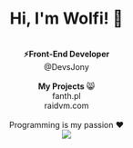<div align="center">
<h1>Hi, I'm Wolfi! 👋</h1><br>
<b>⚡Front-End Developer</b><br>
<a style="text-decoration:none;" href="https://github.com/DevsJony">@DevsJony</a><br>
<br>
<b>My Projects</b> 😸<br>
<a style="text-decoration:none;" href="https://fanth.pl">fanth.pl</a><br>
<a style="text-decoration:none;" href="https://raidvm.com">raidvm.com</a><br>
<br>
Programming is my passion ❤️<br>   
<img src="https://raw.githubusercontent.com/wolfiwaifu/wolfiwaifu/3a09a00445db4952b5eddb4d39b52e3d1aa562ef/snejk.svg"></img>
</div>
